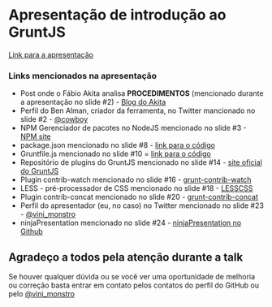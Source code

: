 # Apresentação de introdução ao GruntJS

[Link para a apresentação](http://viniciusalmeida.github.io/presentations/introducing-the-gruntjs/)

### Links mencionados na apresentação

* Post onde o Fábio Akita analisa **PROCEDIMENTOS** (mencionado durante a apresentação no slide #2) - [Blog do Akita](http://www.akitaonrails.com/2013/05/24/processos-e-metodologias-nao-vao-te-ajudar)
* Perfil do Ben Alman, criador da ferramenta, no Twitter mancionado no slide #2 - [@cowboy](https://twitter.com/cowboy)
* NPM Gerenciador de pacotes no NodeJS mencionado no slide #3 - [NPM site](https://npmjs.org)
* package.json mencionado no slide #8 - [link para o código](https://github.com/viniciusalmeida/presentations/blob/master/introducing-the-gruntjs/codes/package.json)
* Gruntfile.js mencionado no slide #10 = [link para o código](https://github.com/viniciusalmeida/presentations/blob/master/introducing-the-gruntjs/codes/Gruntfile.js)
* Repositório de plugins do GruntJS mencionado no slide #14 - [site oficial do GruntJS](http://gruntjs.com/plugins)
* Plugin contrib-watch mencionado no slide #16 - [grunt-contrib-watch](https://npmjs.org/package/grunt-contrib-watch)
* LESS - pré-processador de CSS mencionado no slide #18 - [LESSCSS](http://lesscss.org)
* Plugin contrib-concat mencionado no slide #20 - [grunt-contrib-concat](https://npmjs.org/package/grunt-contrib-concat)
* Perfil do apresentador (eu, no caso) no Twitter mencionado no slide #23 - [@vini_monstro](https://twitter.com/vini_monstro)
* ninjaPresentation mencionado no slide #24 - [ninjaPresentation no Github](https://github.com/viniciusalmeida/ninja-presentation) 

## Agradeço a todos pela atenção durante a talk

Se houver qualquer dúvida ou se você ver uma oportunidade de melhoria ou correção basta entrar em contato pelos contatos do perfil do GitHub ou pelo [@vini_monstro](https://twitter.com/vini_monstro)